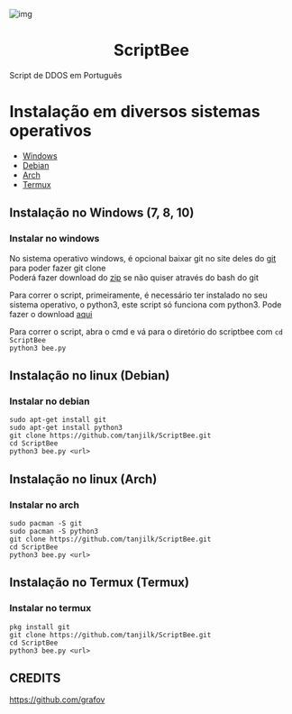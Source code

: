 ![img](https://raw.githubusercontent.com/tanjilk/ScriptBee/master/img/icon.ico)  
<h1 align="center">ScriptBee</h1>  
Script de DDOS em Português  

# Instalação em diversos sistemas operativos
  - [Windows](#instalar-no-windows)
  - [Debian](#instalar-no-debian)
  - [Arch](#instalar-no-arch)
  - [Termux](#instalar-no-termux)

## Instalação no Windows (7, 8, 10)
### Instalar no windows
No sistema operativo windows, é opcional baixar git no site deles do [git](https://git-scm.com/downloads) para poder fazer git clone  
Poderá fazer download do [zip](https://github.com/tanjilk/ScriptBee/archive/refs/heads/master.zip) se não quiser através do bash do git  

Para correr o script, primeiramente, é necessário ter instalado no seu sistema operativo, o python3, este script só funciona com python3. Pode fazer o download [aqui](https://www.python.org/downloads/)

Para correr o script, abra o cmd e vá para o diretório do scriptbee com 
`cd ScriptBee`  
`python3 bee.py`  

## Instalação no linux (Debian)
### Instalar no debian
`sudo apt-get install git`  
`sudo apt-get install python3`  
`git clone https://github.com/tanjilk/ScriptBee.git`  
`cd ScriptBee`  
`python3 bee.py <url>`  

## Instalação no linux (Arch)
### Instalar no arch
`sudo pacman -S git`  
`sudo pacman -S python3`  
`git clone https://github.com/tanjilk/ScriptBee.git`  
`cd ScriptBee`  
`python3 bee.py <url>`  

## Instalação no Termux (Termux)
### Instalar no termux
`pkg install git`    
`git clone https://github.com/tanjilk/ScriptBee.git`  
`cd ScriptBee`  
`python3 bee.py <url>`  

 ## CREDITS
 https://github.com/grafov
